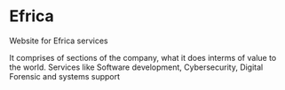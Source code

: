 # Efrica
Website for Efrica services

It comprises of sections of the company, what it does interms of value to the world. Services like Software development, Cybersecurity, Digital Forensic and systems support
